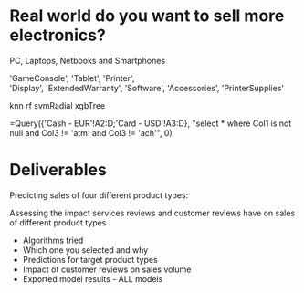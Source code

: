 # Real world do you want to sell more electronics?

PC, Laptops, Netbooks and Smartphones

'GameConsole', 'Tablet',
'Printer',  
'Display', 'ExtendedWarranty', 'Software',
'Accessories', 'PrinterSupplies'

knn
rf
svmRadial
xgbTree


=Query({'Cash - EUR'!A2:D;'Card - USD'!A3:D}, "select * where Col1 is not null and Col3 != 'atm' and Col3 != 'ach'", 0)


# Deliverables

Predicting sales of four different product types: 

Assessing the impact services reviews and customer reviews have on sales of different product types

+ Algorithms tried
+ Which one you selected and why
+ Predictions for target product types
+ Impact of customer reviews on sales volume
+ Exported model results - ALL models



